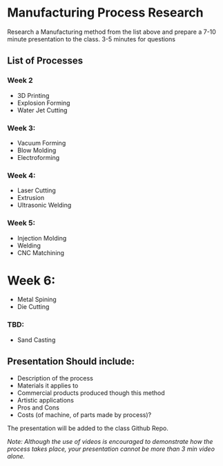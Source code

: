 # Manufacturing Process Research

Research a Manufacturing method from the list above and prepare a 7-10 minute presentation to the class. 3-5 minutes for questions

## List of Processes
### Week 2
- 3D Printing
- Explosion Forming
- Water Jet Cutting
### Week 3:
- Vacuum Forming
- Blow Molding
- Electroforming

### Week 4:
- Laser Cutting
- Extrusion
- Ultrasonic Welding

### Week 5:
- Injection Molding
- Welding
- CNC Matchining 

# Week 6:
- Metal Spining 
- Die Cutting

### TBD:
- Sand Casting


## Presentation Should include:
- Description of the process
- Materials it applies to
- Commercial products produced though this method
- Artistic applications
- Pros and Cons
- Costs (of machine, of parts made by process)?

The presentation will be added to the class Github Repo. 

*Note: Although the use of videos is encouraged to demonstrate how the process takes place, your presentation cannot be more than 3 min video alone.* 
